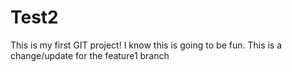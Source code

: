# Test2
This is my first GIT project!
I know this is going to be fun.
This is a change/update for the feature1 branch
